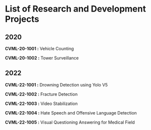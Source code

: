 
# List of Research and Development Projects

## 2020
**CVML-20-1001 :** Vehicle Counting

**CVML-20-1002 :** Tower Surveillance


## 2022
**CVML-22-1001 :** Drowning Detection using Yolo V5

**CVML-22-1002 :** Fracture Detection

**CVML-22-1003 :** Video Stabilization

**CVML-22-1004 :** Hate Speech and Offensive Language Detection

**CVML-22-1005 :** Visual Questioning Answering for Medical Field





